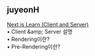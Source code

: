 <h2>juyeonH</h2><a href="https://www.notion.so/study66/How-Next-js-Works-ec726b3ec7b44e7a871ea36b1588bcad#c030f2bb613648f3b06f560a7adf9b22">Next.js Learn (Client and Server)</a><br>• Client &amp;amp; Server 설명<br>• Rendering이란?<br>• Pre-Rendering이란?